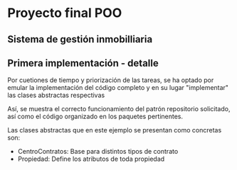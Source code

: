 # Proyecto final POO
## Sistema de gestión inmobilliaria

## Primera implementación - detalle
Por cuetiones de tiempo y priorización de las tareas, se ha optado por 
emular la implementación del código completo y en su lugar "implementar"
las clases abstractas respectivas

Así, se muestra el correcto funcionamiento del patrón repositorio solicitado, así como el código
organizado en los paquetes pertinentes.

Las clases abstractas que en este ejemplo se presentan como concretas son:
* CentroContratos: Base para distintos tipos de contrato
* Propiedad: Define los atributos de toda propiedad